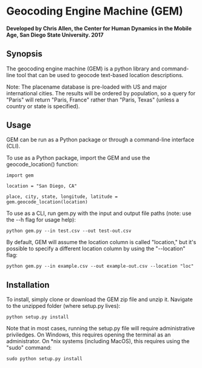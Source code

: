 # Geocoding Engine Machine (GEM) 
#### Developed by Chris Allen, the Center for Human Dynamics in the Mobile Age, San Diego State University. 2017
## Synopsis

The geocoding engine machine (GEM) is a python library and command-line tool that can be used to geocode text-based location descriptions.  

Note: The placename database is pre-loaded with US and major international cities.  The results will be ordered by population, so a query for "Paris" will return "Paris, France" rather than "Paris, Texas" (unless a country or state is specified).

## Usage

GEM can be run as a Python package or through a command-line interface (CLI).  

To use as a Python package, import the GEM and use the geocode_location() function: 

~~~~
import gem

location = "San Diego, CA"

place, city, state, longitude, latitude = gem.geocode_location(location)
~~~~

To use as a CLI, run gem.py with the input and output file paths (note: use the --h flag for usage help):

~~~~
python gem.py --in test.csv --out test-out.csv
~~~~

By default, GEM will assume the location column is called "location," but it's possible to specify a different location column by using the "--location" flag:

~~~~
python gem.py --in example.csv --out example-out.csv --location "loc"
~~~~

## Installation

To install, simply clone or download the GEM zip file and unzip it.  Navigate to the unzipped folder (where setup.py lives):

~~~~
python setup.py install
~~~~

Note that in most cases, running the setup.py file will require administrative priviledges.  On Windows, this requires opening the terminal as an administrator.  On \*nix systems (including MacOS), this requires using the "sudo" command:

~~~~
sudo python setup.py install
~~~~

